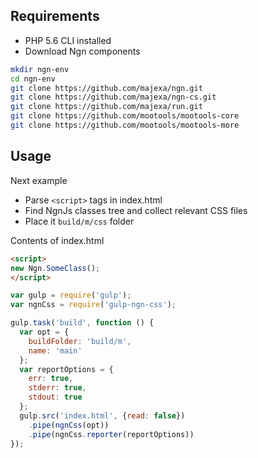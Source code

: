 Requirements
------------
- PHP 5.6 CLI installed
- Download Ngn components
```bash
mkdir ngn-env
cd ngn-env
git clone https://github.com/majexa/ngn.git
git clone https://github.com/majexa/ngn-cs.git
git clone https://github.com/majexa/run.git
git clone https://github.com/mootools/mootools-core
git clone https://github.com/mootools/mootools-more
```

Usage
-----

Next example

- Parse `<script>` tags in index.html
- Find NgnJs classes tree and collect relevant CSS files
- Place it `build/m/css` folder

Contents of index.html
```html
<script>
new Ngn.SomeClass();
</script>
```


```javascript
var gulp = require('gulp');
var ngnCss = require('gulp-ngn-css');

gulp.task('build', function () {
  var opt = {
    buildFolder: 'build/m',
    name: 'main'
  };
  var reportOptions = {
    err: true,
    stderr: true,
    stdout: true
  };
  gulp.src('index.html', {read: false})
    .pipe(ngnCss(opt))
    .pipe(ngnCss.reporter(reportOptions))
});
```
